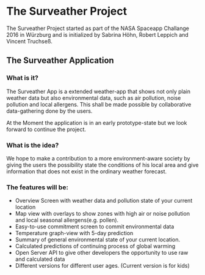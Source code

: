# The Surveather Project #

The Surveather Project started as part of the NASA Spaceapp Challange 2016 in Würzburg
and is initialized by Sabrina Höhn, Robert Leppich and Vincent Truchseß.


## The Surveather Application ##

### What is it? ###

The Surveather App is a extended weather-app that shows not only plain weather data but also environmental data, such as air pollution, noise pollution and local allergens.
This shall be made possible by collaborative data-gathering done by the users.

At the Moment the application is in an early prototype-state but we look forward to continue the project. 


### What is the idea? ###

We hope to make a contribution to a more environment-aware society by giving the users the possibility state the conditions of his local area and give information that does not exist in the ordinary weather forecast.


### The features will be: ###

* Overview Screen with weather data and pollution state of your current location
* Map view with overlays to show zones with high air or noise pollution and local seasonal allergens(e.g. pollen).
* Easy-to-use commitment screen to commit environmental data
* Temperature graph-view with 5-day prediction
* Summary of general environmental state of your current location.
* Calculated predictions of continuing process of global warming
* Open Server API to give other developers the opportunity to use raw and calculated data
* Different versions for different user ages. (Current version is for kids)